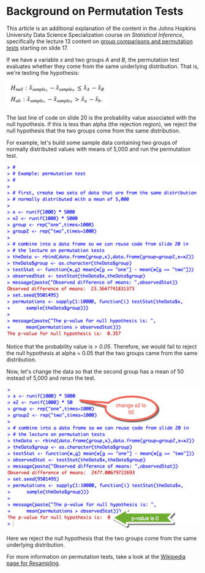 # Background on Permutation Tests

This article is an additional explanation of the content in the Johns Hopkins University Data Science Specialization course on *Statistical Inference*, specifically the lecture 13 content on [group comparisons and permutation tests](https://github.com/bcaffo/courses/blob/master/06_StatisticalInference/13_Resampling/index.pdf) starting on slide 17.

If we have a variable *x* and two groups *A* and *B*, the permutation test evaluates whether they come from the same underlying distribution. That is, we're testing the hypothesis:

<img src="./images/statinf-permutationTests00.png">

The last line of code on slide 20 is the probability value associated with the null hypothesis. If this is less than alpha \(the rejection region\), we reject the null hypothesis that the two groups come from the same distribution.

For example, let's build some sample data containing two groups of normally distributed values with means of 5,000 and run the permutation test.

<img src="./images/statinf-permutationTests01.png">

Notice that the probability value is *> 0.05*. Therefore, we would fail to reject the null hypothesis at alpha = 0.05 that the two groups came from the same distribution.

Now, let's change the data so that the second group has a mean of 50 instead of 5,000 and rerun the test.

<img src="./images/statinf-permutationTests02.png">

Here we reject the null hypothesis that the two groups come from the same underlying distribution.

For more information on permutation tests, take a look at the [Wikipedia page for Resampling](https://en.wikipedia.org/wiki/Resampling_(statistics)).

